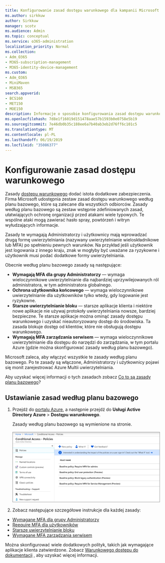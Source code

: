 ```yaml
---
title: Konfigurowanie zasad dostępu warunkowego dla kampanii Microsoft 365
ms.author: sirkkuw
author: Sirkkuw
manager: scotv
ms.audience: Admin
ms.topic: conceptual
ms.service: o365-administration
localization_priority: Normal
ms.collection:
- Adm_O365
- M365-subscription-management
- M365-identity-device-management
ms.custom:
- Adm_O365
- MiniMaven
- MSB365
search.appverid:
- BCS160
- MET150
- MOE150
description: Informacje o sposobie konfigurowania zasad dostępu warunkowego dla kampanii 365 Microsoft.
ms.openlocfilehash: 7d8e1f16019d151478aae57b1593b0e0758e5b19
ms.sourcegitcommit: 7e46db0b35c188ee6a7b40ab3eb2d76ff6c101c5
ms.translationtype: MT
ms.contentlocale: pl-PL
ms.lasthandoff: 06/19/2019
ms.locfileid: "35086377"
---
```

# <a name="set-up-conditional-access-policies"></a>Konfigurowanie zasad dostępu warunkowego

Zasady [dostępu warunkowego](https://docs.microsoft.com/azure/active-directory/conditional-access/overview) dodać istota dodatkowe zabezpieczenia. Firma Microsoft udostępnia zestaw zasad dostępu warunkowego według planu bazowego, które są zalecane dla wszystkich odbiorców. Zasady według planu bazowego są zestaw wstępnie zdefiniowanych zasad, ułatwiających ochronę organizacji przed atakami wiele typowych. Te wspólne ataki mogą zawierać hasło spray, powtórzeń i witryn wyłudzających informacje.

Zasady te wymagają Administratorzy i użytkownicy mają wprowadzać drugą formę uwierzytelniania (nazywany uwierzytelnianie wieloskładnikowe lub MFA) po spełnieniu pewnych warunków. Na przykład jeśli użytkownik jest logowania z innego kraju, znak w mogłyby być uważane za ryzykowne i użytkownik musi podać dodatkowe formy uwierzytelniania. 

Obecnie według planu bazowego zasady są następujące:
- **Wymagają MFA dla grupy Administratorzy** — wymaga wieloczynnikowe uwierzytelnianie dla najbardziej uprzywilejowanych ról administratora, w tym administratora globalnego.
- **Ochrona użytkownika końcowego** — wymaga wieloczynnikowe uwierzytelnianie dla użytkowników tylko wtedy, gdy logowanie jest ryzykowne. 
- **Starsze uwierzytelnianie bloku** — starsze aplikacje klienta i niektóre nowe aplikacje nie używaj protokoły uwierzytelniania nowsze, bardziej bezpieczne. Te starsze aplikacje można ominąć zasady dostępu warunkowego i uzyskać nieautoryzowany dostęp do środowiska. Ta zasada blokuje dostęp od klientów, które nie obsługują dostępu warunkowego. 
- **Wymagają MFA zarządzania serwisem** — wymaga wieloczynnikowe uwierzytelnianie dla dostępu do narzędzi do zarządzania, w tym portalu Azure (gdzie można skonfigurować zasady według planu bazowego). 

Microsoft zaleca, aby włączyć wszystkie te zasady według planu bazowego. Po te zasady są włączone, Administratorzy i użytkownicy pojawi się monit zarejestrować Azure Multii uwierzytelniania.

Aby uzyskać więcej informacji o tych zasadach zobacz [Co to są zasady planu bazowego](https://docs.microsoft.com/azure/active-directory/conditional-access/concept-baseline-protection)?


## <a name="set-up-baseline-policies"></a>Ustawianie zasad według planu bazowego

1. Przejdź do [portalu Azure](https://portal.azure.com), a następnie przejdź do **Usługi Active Directory Azure** \> **Dostępu warunkowego**.
    
    Zasady według planu bazowego są wymienione na stronie. <br/> <br/>
    ![Strona, która wyświetla listę zasad według planu bazowego dla dostępu warunkowego.](media/baslinepolicies.png)
1. Zobacz następujące szczegółowe instrukcje dla każdej zasady:

  - [Wymagane MFA dla grupy Administratorzy](https://docs.microsoft.com/en-us/azure/active-directory/conditional-access/howto-baseline-protect-administrators)
- [Reequire MFA dla użytkowników](https://docs.microsoft.com/en-us/azure/active-directory/conditional-access/howto-baseline-protect-end-users)  
 - [Starsze uwierzytelnianie bloku](https://docs.microsoft.com/en-us/azure/active-directory/conditional-access/howto-baseline-protect-legacy-auth)
  - [Wymagane MFA zarządzania serwisem](https://docs.microsoft.com/azure/active-directory/conditional-access/howto-baseline-protect-azure)

Można skonfigurować wiele dodatkowych polityk, takich jak wymagające aplikacje klienta zatwierdzone. Zobacz [Warunkowego dostępu do dokumentacji](https://docs.microsoft.com/azure/active-directory/conditional-access/) , aby uzyskać więcej informacji.